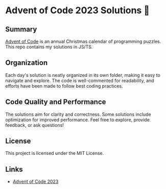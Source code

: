 # Advent of Code 2023 Solutions 🎄

## Summary

[Advent of Code](http://adventofcode.com/) is an annual Christmas calendar of programming puzzles.
This repo contains my solutions in JS/TS.

## Organization

Each day's solution is neatly organized in its own folder, making it easy to navigate and explore. The code is well-commented for readability, and efforts have been made to follow best coding practices.

## Code Quality and Performance

The solutions aim for clarity and correctness. Some solutions include optimization for improved performance. Feel free to explore, provide feedback, or ask questions!

## License

This project is licensed under the MIT License.

## Links

- [Advent of Code 2023](https://adventofcode.com/2023)
